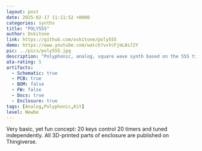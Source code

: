 ```yaml
---
layout: post
date: 2025-02-17 11:11:52 +0000
categories: synths
title: "POLY555"
author: Oskitone
link: https://github.com/oskitone/poly555
demo: https://www.youtube.com/watch?v=YcFjmL8s72Y
pic: ../pics/poly555.jpg
description: "Polyphonic, analog, square wave synth based on the 555 timer"
ata-rating: 5
artifacts:
  - Schematic: true
  - PCB: true
  - BOM: false
  - FW: false
  - Docs: true
  - Enclosure: true
tags: [Analog,Polyphonic,Kit]
level: Newbe
---
```


Very basic, yet fun concept: 20 keys control 20 timers and tuned independently. All 3D-printed parts of enclosure are published on Thingiverse.

